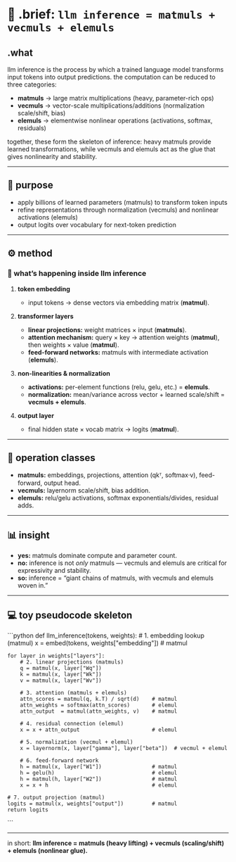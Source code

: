 # 🧩 .brief: `llm inference = matmuls + vecmuls + elemuls`

## .what
llm inference is the process by which a trained language model transforms input tokens into output predictions. the computation can be reduced to three categories:

- **matmuls** → large matrix multiplications (heavy, parameter-rich ops)
- **vecmuls** → vector-scale multiplications/additions (normalization scale/shift, bias)
- **elemuls** → elementwise nonlinear operations (activations, softmax, residuals)

together, these form the skeleton of inference: heavy matmuls provide learned transformations, while vecmuls and elemuls act as the glue that gives nonlinearity and stability.

---

## 🎯 purpose
- apply billions of learned parameters (matmuls) to transform token inputs
- refine representations through normalization (vecmuls) and nonlinear activations (elemuls)
- output logits over vocabulary for next-token prediction

---

## ⚙️ method

### 🔑 what’s happening inside llm inference

1. **token embedding**
   - input tokens → dense vectors via embedding matrix (**matmul**).

2. **transformer layers**
   - **linear projections:** weight matrices × input (**matmuls**).
   - **attention mechanism:** query × key → attention weights (**matmul**), then weights × value (**matmul**).
   - **feed-forward networks:** matmuls with intermediate activation (**elemuls**).

3. **non-linearities & normalization**
   - **activations:** per-element functions (relu, gelu, etc.) = **elemuls**.
   - **normalization:** mean/variance across vector + learned scale/shift = **vecmuls + elemuls**.

4. **output layer**
   - final hidden state × vocab matrix → logits (**matmul**).

---

## 🧮 operation classes
- **matmuls:** embeddings, projections, attention (qkᵀ, softmax·v), feed-forward, output head.
- **vecmuls:** layernorm scale/shift, bias addition.
- **elemuls:** relu/gelu activations, softmax exponentials/divides, residual adds.

---

## 📊 insight
- **yes:** matmuls dominate compute and parameter count.
- **no:** inference is not *only* matmuls — vecmuls and elemuls are critical for expressivity and stability.
- **so:** inference = “giant chains of matmuls, with vecmuls and elemuls woven in.”

---

## 💻 toy pseudocode skeleton

\`\`\`python
def llm_inference(tokens, weights):
    # 1. embedding lookup (matmul)
    x = embed(tokens, weights["embedding"])   # matmul

    for layer in weights["layers"]:
        # 2. linear projections (matmuls)
        q = matmul(x, layer["Wq"])
        k = matmul(x, layer["Wk"])
        v = matmul(x, layer["Wv"])

        # 3. attention (matmuls + elemuls)
        attn_scores = matmul(q, k.T) / sqrt(d)    # matmul
        attn_weights = softmax(attn_scores)       # elemul
        attn_output  = matmul(attn_weights, v)    # matmul

        # 4. residual connection (elemul)
        x = x + attn_output                       # elemul

        # 5. normalization (vecmul + elemul)
        x = layernorm(x, layer["gamma"], layer["beta"])  # vecmul + elemul

        # 6. feed-forward network
        h = matmul(x, layer["W1"])                # matmul
        h = gelu(h)                               # elemul
        h = matmul(h, layer["W2"])                # matmul
        x = x + h                                 # elemul

    # 7. output projection (matmul)
    logits = matmul(x, weights["output"])         # matmul
    return logits
\`\`\`

---

in short: **llm inference = matmuls (heavy lifting) + vecmuls (scaling/shift) + elemuls (nonlinear glue).**
